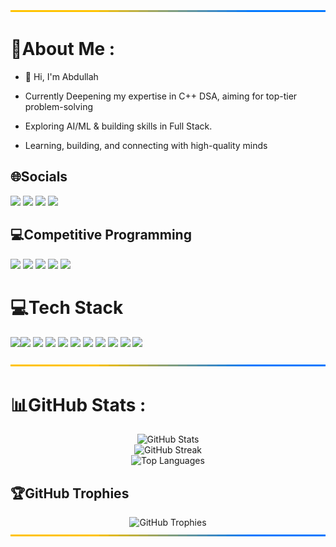<img src="https://raw.githubusercontent.com/Abdullah-Shah-26/Abdullah-Shah-26/refs/heads/main/assets/rgb-gradient.svg" width="100%" height="3px"/>

# 💫About Me :
- 👋 Hi, I'm Abdullah
- Currently Deepening my expertise in C++ DSA, aiming for top-tier problem-solving

- Exploring AI/ML & building skills in Full Stack.

- Learning, building, and connecting with high-quality minds

## 🌐Socials
<a href="https://linkedin.com/in/syed-mohammed-abdullah-shah/" target="_blank"><img src="https://img.shields.io/badge/LINKEDIN-0077B5?style=for-the-badge&logo=linkedin&logoColor=white"/></a>
<a href="https://twitter.com/AbdullahShah26" target="_blank"><img src="https://img.shields.io/badge/X-000000?style=for-the-badge&logo=x&logoColor=white"/></a>
<a href="mailto:syedmohammedabdullahshah@gmail.com" target="_blank"><img src="https://img.shields.io/badge/GMAIL-D14836?style=for-the-badge&logo=gmail&logoColor=white"/></a>
<a href="https://t.me/Abdullah_Shah_26" target="_blank"><img src="https://img.shields.io/badge/TELEGRAM-30A3EC?style=for-the-badge&logo=telegram&logoColor=white"/></a>

## 💻Competitive Programming

<a href="https://leetcode.com/u/ABDULLAH2006/" target="_blank">
    <img src="https://img.shields.io/badge/LEETCODE-FFA116?style=for-the-badge&logo=LeetCode&logoColor=black"/></a>
  <a href="https://www.codechef.com/users/abdullah_shah" target="_blank">
    <img src="https://img.shields.io/badge/CODECHEF-5B4638?style=for-the-badge&logo=CodeChef&logoColor=white"/></a>
  <a href="https://codeforces.com/profile/Perfectionist_26" target="_blank">
    <img src="https://img.shields.io/badge/CODEFORCES-1F8ACB?style=for-the-badge&logo=Codeforces&logoColor=white"/></a>
  <a href="https://www.geeksforgeeks.org/user/syedmohammedaj8mq/" target="_blank">
    <img src="https://img.shields.io/badge/GEEKSFORGEEKS-2F8D46?style=for-the-badge&logo=geeksforgeeks&logoColor=white"/></a>
  <a href="https://codolio.com/profile/Abdullah_Shah" target="_blank">
    <img src="https://img.shields.io/badge/CODOLIO-A259F7?style=for-the-badge&logo=&logoColor=white"/></a> 


# 💻Tech Stack

<img src="https://img.shields.io/badge/C-A8B9CC?style=for-the-badge&logo=c&logoColor=black"/><img src="https://img.shields.io/badge/C++-00599C?style=for-the-badge&logo=c%2B%2B&logoColor=white"/>
<img src="https://img.shields.io/badge/PYTHON-3776AB?style=for-the-badge&logo=python&logoColor=FFD43B"/>
<img src="https://img.shields.io/badge/GIT-F05032?style=for-the-badge&logo=git&logoColor=white"/>
<img src="https://img.shields.io/badge/GITHUB-181717?style=for-the-badge&logo=github&logoColor=white"/>
<img src="https://img.shields.io/badge/CANVA-00C4CC?style=for-the-badge&logo=Canva&logoColor=white"/>
<img src="https://img.shields.io/badge/NOTION-000000?style=for-the-badge&logo=notion&logoColor=white"/>
<img src="https://img.shields.io/badge/Seaborn-4C8CBF?style=for-the-badge&logo=seaborn&logoColor=white"/>
<img src="https://img.shields.io/badge/Matplotlib-FF6F00?style=for-the-badge&logo=matplotlib&logoColor=white"/>
<img src="https://img.shields.io/badge/NumPy-6C3483?style=for-the-badge&logo=numpy&logoColor=white"/>
<img src="https://img.shields.io/badge/Pandas-17A589?style=for-the-badge&logo=pandas&logoColor=white"/>

<img src="https://raw.githubusercontent.com/Abdullah-Shah-26/Abdullah-Shah-26/refs/heads/main/assets/rgb-gradient.svg" width="100%" height="3px"/>

# 📊GitHub Stats :

<div align="center">
  <img src="https://github-readme-stats.vercel.app/api?username=Abdullah-Shah-26&theme=dark&show_icons=true&hide_border=false&include_all_commits=true&count_private=true" alt="GitHub Stats" />
</div>

<div align="center">
  <img src="https://streak-stats.demolab.com/?user=Abdullah-Shah-26&theme=dark&hide_border=false" alt="GitHub Streak" />
</div>

<div align="center">
  <img src="https://github-readme-stats.vercel.app/api/top-langs/?username=Abdullah-Shah-26&theme=dark&hide_border=false&include_all_commits=true&count_private=true&layout=compact" alt="Top Languages" />
</div>


## 🏆GitHub Trophies
<div align="center">
  <img src="https://github-trophies.vercel.app/?username=Abdullah-Shah-26&theme=radical&no-frame=false&no-bg=false&margin-w=4" alt="GitHub Trophies" />
</div>

<img src="https://raw.githubusercontent.com/Abdullah-Shah-26/Abdullah-Shah-26/refs/heads/main/assets/rgb-gradient.svg" width="100%" height="3px"/>


<!---
Abdullah-Shah-26/Abdullah-Shah-26 is a ✨ special ✨ repository because its `README.md` (this file) appears on your GitHub profile.
You can click the Preview link to take a look at your changes.
--->
